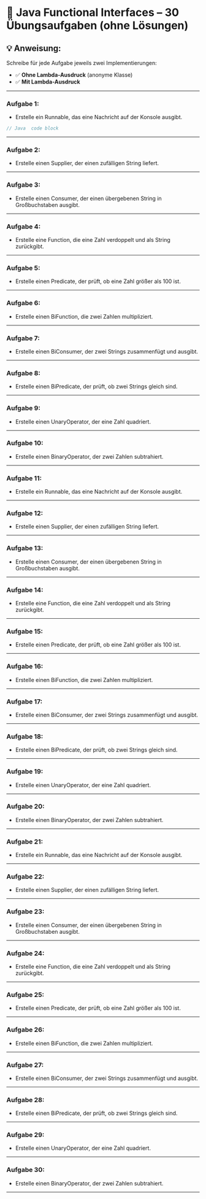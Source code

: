# 📝 Java Functional Interfaces – 30 Übungsaufgaben (ohne Lösungen)

## 💡 Anweisung:
Schreibe für jede Aufgabe jeweils zwei Implementierungen:
- ✅ **Ohne Lambda-Ausdruck** (anonyme Klasse)
- ✅ **Mit Lambda-Ausdruck**

---
### Aufgabe 1:
- Erstelle ein Runnable, das eine Nachricht auf der Konsole ausgibt.
~~~java
// Java  code block

~~~
---
### Aufgabe 2:
- Erstelle einen Supplier, der einen zufälligen String liefert.

---
### Aufgabe 3:
- Erstelle einen Consumer, der einen übergebenen String in Großbuchstaben ausgibt.

---
### Aufgabe 4:
- Erstelle eine Function, die eine Zahl verdoppelt und als String zurückgibt.

---
### Aufgabe 5:
- Erstelle einen Predicate, der prüft, ob eine Zahl größer als 100 ist.

---
### Aufgabe 6:
- Erstelle einen BiFunction, die zwei Zahlen multipliziert.

---
### Aufgabe 7:
- Erstelle einen BiConsumer, der zwei Strings zusammenfügt und ausgibt.

---
### Aufgabe 8:
- Erstelle einen BiPredicate, der prüft, ob zwei Strings gleich sind.

---
### Aufgabe 9:
- Erstelle einen UnaryOperator, der eine Zahl quadriert.

---
### Aufgabe 10:
- Erstelle einen BinaryOperator, der zwei Zahlen subtrahiert.

---
### Aufgabe 11:
- Erstelle ein Runnable, das eine Nachricht auf der Konsole ausgibt.

---
### Aufgabe 12:
- Erstelle einen Supplier, der einen zufälligen String liefert.

---
### Aufgabe 13:
- Erstelle einen Consumer, der einen übergebenen String in Großbuchstaben ausgibt.

---
### Aufgabe 14:
- Erstelle eine Function, die eine Zahl verdoppelt und als String zurückgibt.

---
### Aufgabe 15:
- Erstelle einen Predicate, der prüft, ob eine Zahl größer als 100 ist.

---
### Aufgabe 16:
- Erstelle einen BiFunction, die zwei Zahlen multipliziert.

---
### Aufgabe 17:
- Erstelle einen BiConsumer, der zwei Strings zusammenfügt und ausgibt.

---
### Aufgabe 18:
- Erstelle einen BiPredicate, der prüft, ob zwei Strings gleich sind.

---
### Aufgabe 19:
- Erstelle einen UnaryOperator, der eine Zahl quadriert.

---
### Aufgabe 20:
- Erstelle einen BinaryOperator, der zwei Zahlen subtrahiert.

---
### Aufgabe 21:
- Erstelle ein Runnable, das eine Nachricht auf der Konsole ausgibt.

---
### Aufgabe 22:
- Erstelle einen Supplier, der einen zufälligen String liefert.

---
### Aufgabe 23:
- Erstelle einen Consumer, der einen übergebenen String in Großbuchstaben ausgibt.

---
### Aufgabe 24:
- Erstelle eine Function, die eine Zahl verdoppelt und als String zurückgibt.

---
### Aufgabe 25:
- Erstelle einen Predicate, der prüft, ob eine Zahl größer als 100 ist.

---
### Aufgabe 26:
- Erstelle einen BiFunction, die zwei Zahlen multipliziert.

---
### Aufgabe 27:
- Erstelle einen BiConsumer, der zwei Strings zusammenfügt und ausgibt.

---
### Aufgabe 28:
- Erstelle einen BiPredicate, der prüft, ob zwei Strings gleich sind.

---
### Aufgabe 29:
- Erstelle einen UnaryOperator, der eine Zahl quadriert.

---
### Aufgabe 30:
- Erstelle einen BinaryOperator, der zwei Zahlen subtrahiert.

---

